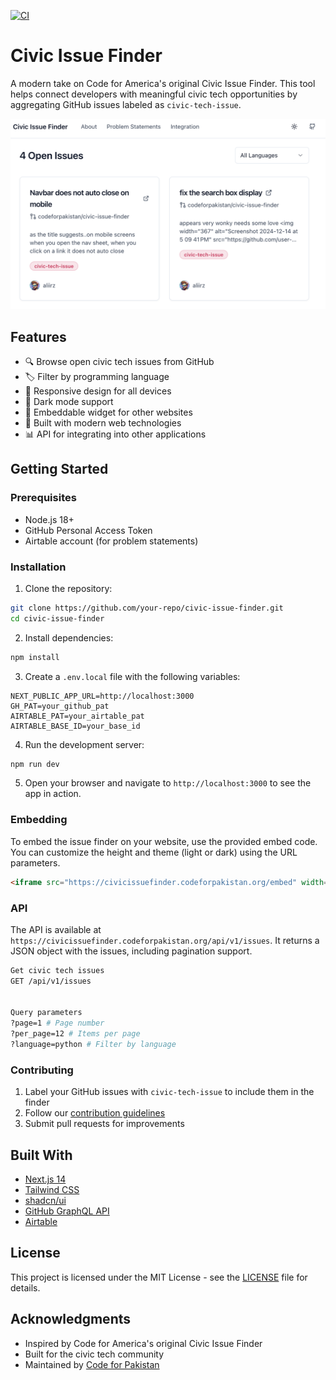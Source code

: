 [![CI](https://github.com/codeforpakistan/civic-issue-finder/actions/workflows/ci.yml/badge.svg)](https://github.com/codeforpakistan/civic-issue-finder/actions/workflows/ci.yml)

# Civic Issue Finder

A modern take on Code for America's original Civic Issue Finder. This tool helps connect developers with meaningful civic tech opportunities by aggregating GitHub issues labeled as `civic-tech-issue`.

![Civic Issue Finder Screenshot](screenshot.png)

## Features

- 🔍 Browse open civic tech issues from GitHub
- 🏷️ Filter by programming language
- 📱 Responsive design for all devices
- 🌙 Dark mode support
- 🔌 Embeddable widget for other websites
- 🚀 Built with modern web technologies
- 📊 API for integrating into other applications

## Getting Started

### Prerequisites

- Node.js 18+
- GitHub Personal Access Token
- Airtable account (for problem statements)

### Installation

1. Clone the repository:

```bash
git clone https://github.com/your-repo/civic-issue-finder.git
cd civic-issue-finder
```

2. Install dependencies:
```bash
npm install
```

3. Create a `.env.local` file with the following variables:

```
NEXT_PUBLIC_APP_URL=http://localhost:3000
GH_PAT=your_github_pat
AIRTABLE_PAT=your_airtable_pat
AIRTABLE_BASE_ID=your_base_id
```

4. Run the development server:

```bash
npm run dev
```

5. Open your browser and navigate to `http://localhost:3000` to see the app in action.

### Embedding

To embed the issue finder on your website, use the provided embed code. You can customize the height and theme (light or dark) using the URL parameters.

```html
<iframe src="https://civicissuefinder.codeforpakistan.org/embed" width="100%" height="500px"></iframe>
```

### API

The API is available at `https://civicissuefinder.codeforpakistan.org/api/v1/issues`. It returns a JSON object with the issues, including pagination support.

```bash
Get civic tech issues
GET /api/v1/issues


Query parameters
?page=1 # Page number
?per_page=12 # Items per page
?language=python # Filter by language
```

### Contributing

1. Label your GitHub issues with `civic-tech-issue` to include them in the finder
2. Follow our [contribution guidelines](CONTRIBUTING.md)
3. Submit pull requests for improvements


## Built With

- [Next.js 14](https://nextjs.org/)
- [Tailwind CSS](https://tailwindcss.com/)
- [shadcn/ui](https://ui.shadcn.com/)
- [GitHub GraphQL API](https://docs.github.com/en/graphql)
- [Airtable](https://airtable.com/)


## License

This project is licensed under the MIT License - see the [LICENSE](LICENSE) file for details.

## Acknowledgments

- Inspired by Code for America's original Civic Issue Finder
- Built for the civic tech community
- Maintained by [Code for Pakistan](https://codeforpakistan.org)
